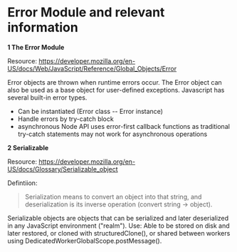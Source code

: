 # Error Module and relevant information

**1 The Error Module**

Resource: https://developer.mozilla.org/en-US/docs/Web/JavaScript/Reference/Global_Objects/Error

Error objects are thrown when runtime errors occur. 
The Error object can also be used as a base object for user-defined exceptions. 
Javascript has several built-in error types. 
- Can be instantiated (Error class -- Error instance)
- Handle errors by try-catch block
- asynchronous Node API uses error-first callback functions as traditional try-catch statements may not work for asynchronous operations

**2 Serializable**

Resource: https://developer.mozilla.org/en-US/docs/Glossary/Serializable_object 

Defintiion:
>  Serialization means to convert an object into that string, and deserialization is its inverse operation (convert string -> object).

Serializable objects are objects that can be serialized and later deserialized in any JavaScript environment ("realm").
Use: Able to be stored on disk and later restored, or cloned with structuredClone(), or shared between workers using DedicatedWorkerGlobalScope.postMessage().

